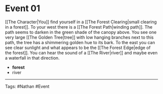 # Event 01

[[The Character|You]] find yourself in a [[The Forest Clearing|small clearing in a forest]]. To your west there is a [[The Forest Path|winding path]]. The path seems to darken in the green shade of the canopy above. You see one very large [[The Golden Tree|tree]] with low hanging branches next to this path, the tree has a shimmering golden hue to its bark. To the east you can see clear sunlight and what appears to be the [[The Forest Edge|edge of the forest]]. You can hear the sound of a [[The River|river]] and maybe even a waterfall in that direction.

- **forest**
- river

---
Tags: #Nathan #Event 